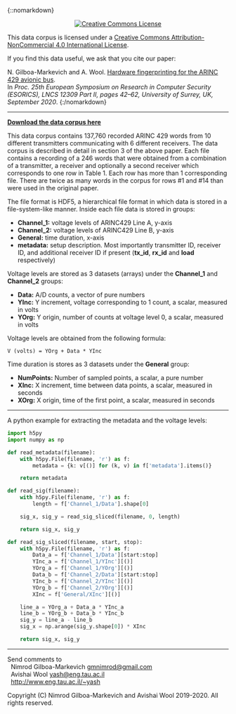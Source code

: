 {::nomarkdown}
<a rel="license" href="http://creativecommons.org/licenses/by-nc/4.0/">
<center><img alt="Creative Commons License" style="border-width:0" src="https://i.creativecommons.org/l/by-nc/4.0/88x31.png" /></a></center>

This data corpus is licensed under a 
<a rel="license" href="http://creativecommons.org/licenses/by-nc/4.0/">Creative Commons Attribution-NonCommercial 4.0 International License</a>.

If you find this data useful, we ask that you cite our paper:

N. Gilboa-Markevich and A. Wool. <a href=https://doi.org/10.1007/978-3-030-59013-0_3>Hardware fingerprinting for the ARINC 429 avionic bus</a>.<br>
In <i>Proc. 25th European Symposium on Research in Computer Security (ESORICS), LNCS 12309 Part II, pages 42–62, University of Surrey, UK, September 2020</i>.
{:/nomarkdown}

---

**[Download the data corpus here](https://drive.google.com/drive/folders/15KP1UD3g5Fu9jy_RbrnwK4K4moXtiQf9?usp=sharing)**

This data corpus contains 137,760 recorded ARINC 429 words from 10 different transmitters communicating with 6 different receivers. The data corpus is described in detail in section 3 of the above paper.
Each file contains a recording of a 246 words that were obtained from a combination of a transmitter, a receiver and optionally a second receiver which corresponds to one row in Table 1.
Each row has more than 1 corresponding file. There are twice as many words in the corpus for rows #1 and #14 than were used in the original paper.

The file format is HDF5, a hierarchical file format in which data is stored in a file-system-like manner.
Inside each file data is stored in groups:

- **Channel_1:** voltage levels of ARINC429 Line A, y-axis
- **Channel_2:** voltage levels of ARINC429 Line B, y-axis
- **General:** time duration, x-axis
- **metadata:** setup description. Most importantly transmitter ID, receiver ID, and additional receiver ID if present (**tx_id**, **rx_id** and **load** respectively)

Voltage levels are stored as 3 datasets (arrays) under the **Channel_1** and **Channel_2** groups:

- **Data:** A/D counts, a vector of pure numbers
- **YInc:** Y increment, voltage corresponding to 1 count, a scalar, measured in volts
- **YOrg:** Y origin, number of counts at voltage level 0, a scalar, measured in volts

Voltage levels are obtained from the following formula:

```
V (volts) = YOrg + Data * YInc
```

Time duration is stores as 3 datasets under the **General** group:

- **NumPoints:** Number of sampled points, a scalar, a pure number
- **XInc:** X increment, time between data points, a scalar, measured in seconds
- **XOrg:** X origin, time of the first point, a scalar, measured in seconds

---

A python example for extracting the metadata and the voltage levels:

```python
import h5py
import numpy as np

def read_metadata(filename):
    with h5py.File(filename, 'r') as f:
        metadata = {k: v[()] for (k, v) in f['metadata'].items()}

    return metadata

def read_sig(filename):
    with h5py.File(filename, 'r') as f:
        length = f['Channel_1/Data'].shape[0]

    sig_x, sig_y = read_sig_sliced(filename, 0, length)

    return sig_x, sig_y

def read_sig_sliced(filename, start, stop):
    with h5py.File(filename, 'r') as f:
        Data_a = f['Channel_1/Data'][start:stop]
        YInc_a = f['Channel_1/YInc'][()]
        YOrg_a = f['Channel_1/YOrg'][()]
        Data_b = f['Channel_2/Data'][start:stop]
        YInc_b = f['Channel_2/YInc'][()]
        YOrg_b = f['Channel_2/YOrg'][()]
        XInc = f['General/XInc'][()]

    line_a = YOrg_a + Data_a * YInc_a
    line_b = YOrg_b + Data_b * YInc_b
    sig_y = line_a - line_b
    sig_x = np.arange(sig_y.shape[0]) * XInc

    return sig_x, sig_y
```

---

Send comments to<br>
&nbsp;&nbsp;Nimrod Gilboa-Markevich  <gmnimrod@gmail.com><br>
&nbsp;&nbsp;Avishai Wool <yash@eng.tau.ac.il><br>
&nbsp;&nbsp;http://www.eng.tau.ac.il/~yash

Copyright (C) Nimrod Gilboa-Markevich and Avishai Wool 2019-2020. All rights reserved.
